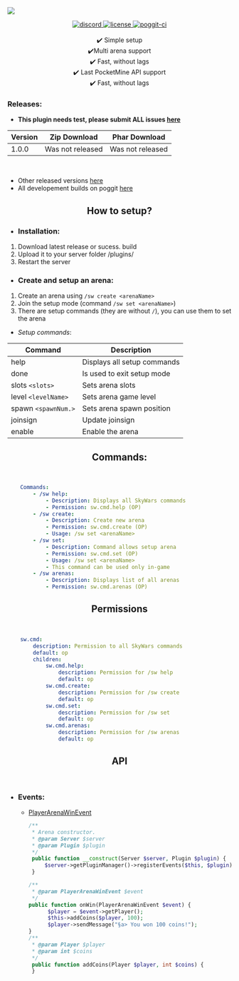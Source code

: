 
<a align="center"><img src="https://image.ibb.co/m90xoy/sw.png"></img></a>

<div align="center">
	<a href="https://discord.gg/uwBf2jS">
        <img src="https://img.shields.io/badge/chat-on%20discord-7289da.svg" alt="discord">
    </a>
    <a href="https://github.com/VookyTeam/Vooky/blob/master/LICENSE">
        <img src="https://img.shields.io/badge/license-Apache%20License%202.0-yellowgreen.svg" alt="license">
    </a>
    <a href="https://poggit.pmmp.io/ci/VookyTeam/Vooky/Vooky">
        <img src="https://poggit.pmmp.io/ci.shield/GamakCZ/SkyWars/SkyWars" alt="poggit-ci">
    </a>
    <br><br>
    ✔️ Simple setup
    <br>
    ✔️Multi arena support
    <br>
    ✔️ Fast, without lags
    <br>
    ✔️ Last PocketMine API support
    <br>
    ✔️ Fast, without lags
    <br>
</div>

### Releases:

- **This plugin needs test, please submit ALL issues [here](https://github.com/GamakCZ/SkyWars/issues)**

| Version | Zip Download | Phar Download |
| --- | --- | --- |
| 1.0.0 | Was not released | Was not released |
<br>

- Other released versions [here](https://github.com/GamakCZ/SkyWars/releases)
- All developement builds on poggit [here](https://poggit.pmmp.io/ci/GamakCZ/SkyWars/SkyWars)

<div align="center">
	<h2>How to setup?</h2>
</div>

 - <h3>Installation:</h3>
 1. Download latest release or sucess. build
 2. Upload it to your server folder /plugins/
 3. Restart the server

-  <h3>Create and setup an arena:</h3>
1. Create an arena using `/sw create <arenaName>`
2. Join the setup mode (command `/sw set <arenaName>`)
3. There are setup commands (they are without `/`), you can use them to set the arena

- _Setup commands_:

| Command | Description |
| --- | --- |
| help | Displays all setup commands |
| done | Is used to exit setup mode |
| slots `<slots>` | Sets arena slots |
| level `<levelName>` | Sets arena game level |
| spawn `<spawnNum.>` | Sets arena spawn position |
| joinsign | Update joinsign |
| enable | Enable the arena |

<div align="center">
	<h2>Commands:</h2>
</div>
<br>

<p align="center">  

```yml
    Commands:
        - /sw help:
    	    - Description: Displays all SkyWars commands
    	    - Permission: sw.cmd.help (OP)
		- /sw create:
			- Description: Create new arena
			- Permission: sw.cmd.create (OP)
			- Usage: /sw set <arenaName>
		- /sw set:
			- Description: Command allows setup arena
			- Permission: sw.cmd.set (OP)
			- Usage: /sw set <arenaName>
			- This command can be used only in-game
		- /sw arenas:
			- Description: Displays list of all arenas
			- Permission: sw.cmd.arenas (OP)
```
</p>

<div align="center">
	<h2>Permissions</h2>
</div>
<br>

<p align="center">

```yml
    sw.cmd:  
		description: Permission to all SkyWars commands  
		default: op  
		children:  
			sw.cmd.help:
				description: Permission for /sw help  
			    default: op  
		    sw.cmd.create:  
				description: Permission for /sw create  
			    default: op  
			sw.cmd.set:  
				description: Permission for /sw set  
			    default: op  
			sw.cmd.arenas:  
				description: Permission for /sw arenas  
			    default: op
```
</p>

<div align="center">
	<h2>API</h2>
</div>
<br>

- <h3>Events:</h3>

	- [PlayerArenaWinEvent](https://github.com/GamakCZ/SkyWars/blob/master/SkyWars/src/skywars/event/PlayerArenaWinEvent.php)
		```php
		/**  
		 * Arena constructor.
		 * @param Server $server  
		 * @param Plugin $plugin  
		 */
		 public function __construct(Server $server, Plugin $plugin) {  
			 $server->getPluginManager()->registerEvents($this, $plugin);  
		 }  
  
		/**  
		 * @param PlayerArenaWinEvent $event  
		 */
		public function onWin(PlayerArenaWinEvent $event) {  
			  $player = $event->getPlayer();  
			  $this->addCoins($player, 100);  
			  $player->sendMessage("§a> You won 100 coins!");  
		}  
	   /**  
		 * @param Player $player  
		 * @param int $coins  
		 */
		 public function addCoins(Player $player, int $coins) {  
		 }
	```